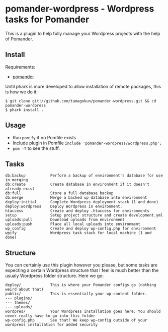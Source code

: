 pomander-wordpress - Wordpress tasks for Pomander
=================================================

This is a plugin to help fully manage your Wordpress projects
with the help of Pomander.

Install
-------

Requirements:

- [pomander](https://github.com/tamagokun/pomander)

Until phark is more developed to allow installation of remote packages, this is how we do it:

    $ git clone git://github.com/tamagokun/pomander-wordpress.git && cd pomander-wordpress
    $ phark install .

Usage
-----

* Run `pomify` if no Pomfile exists
* Include plugin in Pomfile `include 'pomander-wordpress/wordpress.php';`
* `pom -T` to see the stuff.

Tasks
-----

```
db:backup           Perform a backup of environment's database for use in merging
db:create           Create database in environment if it doesn't already exist
db:full             Store a full database backup
db:merge            Merge a backed up database into environment
deploy:initial      Complete Wordpress deployment stack (1 and done)
deploy:wordpress    Deploy Wordpress in environment.
htaccess            Create and deploy .htaccess for environments
setup               Setup project structure and create development.yml
uploads:pull        Download uploads from environment
uploads:push        Place all local uploads into environment
wp_config           Create and deploy wp-config.php for environment
wpify               Wordpress task stack for local machine (1 and done)
```

Structure
---------

You can certainly use this plugin however you please, but some tasks are
expecting a certain Wordpress structure that I feel is much better than
the usualy Wordpress folder structure. Here we go:

```
deploy/             This is where your Pomander configs go (nothing weird about that)
public/             This is essentially your wp-content folder.
--- plugins/
--- themes/
--- uploads/
wordpres/           Your Wordpress installation goes here. You should never really have to go into this folder
wp-config.php       See that? We keep wp-config outside of your wordpress installation for added security
```
